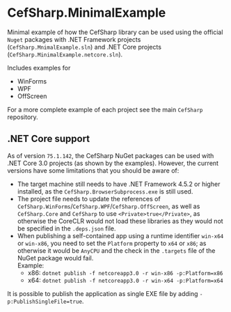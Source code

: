 # CefSharp.MinimalExample

Minimal example of how the CefSharp library can be used using the official `Nuget` packages with .NET Framework
projects (`CefSharp.MnimalExample.sln`) and .NET Core projects (`CefSharp.MinimalExample.netcore.sln`). 

Includes examples for
- WinForms
- WPF
- OffScreen
 

For a more complete example of each project see the main `CefSharp` repository.

## .NET Core support
As of version `75.1.142`, the CefSharp NuGet packages can be used with .NET Core 3.0 projects (as shown by the examples). However, the current versions have some limitations that you should be aware of:
- The target machine still needs to have .NET Framework 4.5.2 or higher installed, as the `CefSharp.BrowserSubprocess.exe` is still used.
- The project file needs to update the references of `CefSharp.WinForms`/`CefSharp.WPF`/`CefSharp.OffScreen`, as well as `CefSharp.Core` and `CefSharp` to use `<Private>true</Private>`, as otherwise the CoreCLR would not load these libraries as they would not be specified in the `.deps.json` file.
- When publishing a self-contained app using a runtime identifier `win-x64` or `win-x86`, you need to set the `Platform` property to `x64` or `x86`; as otherwise it would be `AnyCPU` and the check in the `.targets` file of the NuGet package would fail.<br>
  Example:
  - x86: `dotnet publish -f netcoreapp3.0 -r win-x86 -p:Platform=x86`
  - x64: `dotnet publish -f netcoreapp3.0 -r win-x64 -p:Platform=x64`

It is possible to publish the application as single EXE file by adding `-p:PublishSingleFile=true`.